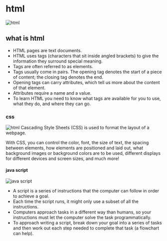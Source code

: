# html 
![html](https://www.arageek.com/wp-content/uploads/html5-intro.jpg)
## what is html

* HTML pages are text documents. 
* HTML uses tags (characters that sit inside angled  brackets) to give the information they surround special  meaning. 
* Tags are often referred to as elements. 
* Tags usually come in pairs. The opening tag denotes  the start of a piece of content; the closing tag denotes  the end. 
* Opening tags can carry attributes, which tell us more  about the content of that element. 
* Attributes require a name and a value. 
* To learn HTML you need to know what tags are  available for you to use, what they do, and where they  can go.

### css
![html](https://www.almrsal.com/wp-content/uploads/2021/02/Depositphotos_73943117_s-2019-1-768x512.jpg)
Cascading Style Sheets (CSS) is used to format the layout of a webpage.

With CSS, you can control the color, font, the size of text, the spacing between elements, how elements are positioned and laid out, what background images or background colors are to be used, different displays for different devices and screen sizes, and much more!
#### java script
![java script](https://www.javiernunez.com/wp-content/uploads/2015/02/JavaScriptLogo.png)
* A script is a series of instructions that the computer can follow in order to achieve a goal.
* Each time the script runs, it might only use a subset of all the instructions.
* Computers approach tasks in a different way than
 humans, so your instructions must let the computer solve the task programmatically.
 * To approach writing a script, break down your goal into a series of tasks and then work out each step needed to complete that task (a flowchart can help).

